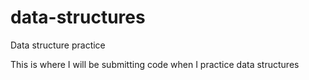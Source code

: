 # data-structures
Data structure practice

This is where I will be submitting code when I practice data structures